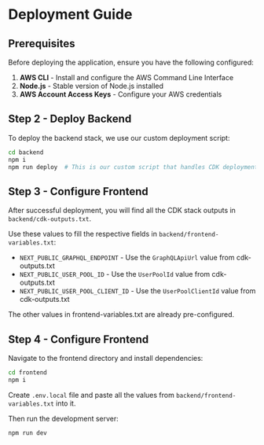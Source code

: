 # Deployment Guide

## Prerequisites

Before deploying the application, ensure you have the following configured:

1. **AWS CLI** - Install and configure the AWS Command Line Interface
2. **Node.js** - Stable version of Node.js installed
3. **AWS Account Access Keys** - Configure your AWS credentials

## Step 2 - Deploy Backend

To deploy the backend stack, we use our custom deployment script:

```bash
cd backend
npm i
npm run deploy  # This is our custom script that handles CDK deployment
```

## Step 3 - Configure Frontend

After successful deployment, you will find all the CDK stack outputs in `backend/cdk-outputs.txt`. 

Use these values to fill the respective fields in `backend/frontend-variables.txt`:

- `NEXT_PUBLIC_GRAPHQL_ENDPOINT` - Use the `GraphQLApiUrl` value from cdk-outputs.txt
- `NEXT_PUBLIC_USER_POOL_ID` - Use the `UserPoolId` value from cdk-outputs.txt  
- `NEXT_PUBLIC_USER_POOL_CLIENT_ID` - Use the `UserPoolClientId` value from cdk-outputs.txt

The other values in frontend-variables.txt are already pre-configured.

## Step 4 - Configure Frontend

Navigate to the frontend directory and install dependencies:

```bash
cd frontend
npm i
```

Create `.env.local` file and paste all the values from `backend/frontend-variables.txt` into it.

Then run the development server:

```bash
npm run dev
```